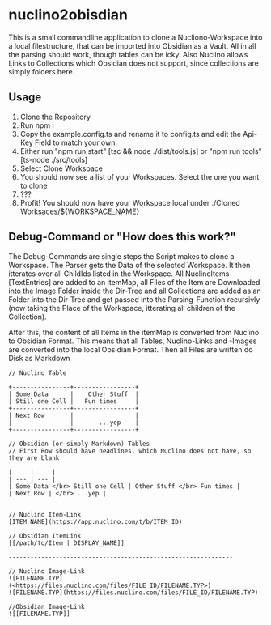 # nuclino2obisdian

This is a small commandline application to clone a Nucliono-Workspace into a local filestructure, that can be imported into Obsidian as a Vault.
All in all the parsing should work, though tables can be icky. Also Nuclino allows Links to Collections which Obsidian does not support, since
collections are simply folders here.

## Usage

1. Clone the Repository
2. Run npm i
3. Copy the example.config.ts and rename it to config.ts and edit the Api-Key Field to match your own.
4. Either run "npm run start" [tsc && node ./dist/tools.js] or "npm run tools" [ts-node ./src/tools]
5. Select Clone Workspace
6. You should now see a list of your Workspaces. Select the one you want to clone
7. ???
8. Profit! You should now have your Workspace local under ./Cloned Worksaces/${WORKSPACE_NAME}

## Debug-Command or "How does this work?"

The Debug-Commands are single steps the Script makes to clone a Workspace.
The Parser gets the Data of the selected Workspace. It then itterates over all ChildIds
listed in the Workspace. All NuclinoItems [TextEntries] are added to an itemMap, all Files
of the Item are Downloaded into the Image Folder inside the Dir-Tree and all Collections
are added as an Folder into the Dir-Tree and get passed into the Parsing-Function recursivly
(now taking the Place of the Workspace, itterating all children of the Collection).

After this, the content of all Items in the itemMap is converted from Nuclino to Obsidian Format.
This means that all Tables, Nuclino-Links and -Images are converted into the local Obsidian Format.
Then all Files are written do Disk as Markdown

```
// Nuclino Table

+----------------+-----------------+
| Some Data      |    Other Stuff  |
| Still one Cell |   Fun times     |
+----------------+-----------------+
| Next Row       |                 |
|                |       ...yep    |
+----------------+-----------------+

// Obsidian (or simply Markdown) Tables
// First Row should have headlines, which Nuclino does not have, so they are blank

|     |     |
| --- | --- |
| Some Data </br> Still one Cell | Other Stuff </br> Fun times |
| Next Row | </br> ...yep |


// Nuclino Item-Link
[ITEM_NAME](https://app.nuclino.com/t/b/ITEM_ID)

// Obsidian ItemLink
[[/path/to/Item | DISPLAY_NAME]]

--------------------------------------------------------------

// Nuclino Image-Link
![FILENAME.TYP](<https://files.nuclino.com/files/FILE_ID/FILENAME.TYP>)
![FILENAME.TYP](https://files.nuclino.com/files/FILE_ID/FILENAME.TYP)

//Obsidian Image-Link
![[FILENAME.TYP]]
```

